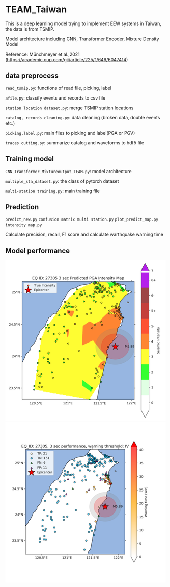 # TEAM_Taiwan

This is a deep learning model trying to implement EEW systems in Taiwan, the data is from TSMIP.

Model architecture including CNN, Transformer Encoder, Mixture Density Model

Reference: Münchmeyer et al.,2021 (https://academic.oup.com/gji/article/225/1/646/6047414)
## data preprocess

`read_tsmip.py`: functions of read file, picking, label

`afile.py`: classify events and records to csv file

`station location dataset.py`: merge TSMIP station locations

`catalog, records cleaning.py`: data cleaning (broken data, double events etc.)

`picking,label.py`: main files to picking and label(PGA or PGV)

`traces cutting.py`: summarize catalog and waveforms to hdf5 file

## Training model

`CNN_Transformer_Mixtureoutput_TEAM.py`: model architecture

`multiple_sta_dataset.py`: the class of pytorch dataset

`multi-station training.py`: main training file

## Prediction

`predict_new.py` `confusion matrix multi station.py` `plot_predict_map.py` `intensity map.py`

Calculate precision, recall, F1 score and calculate warthquake warning time

## Model performance

![image](https://github.com/JasonChang0320/TEAM_Taiwan/blob/master/prediction%20images%20in%20readme/3%20sec%20intensity%20map.png)
![image](https://github.com/JasonChang0320/TEAM_Taiwan/blob/master/prediction%20images%20in%20readme/3%20sec%20warning%20map.png)


